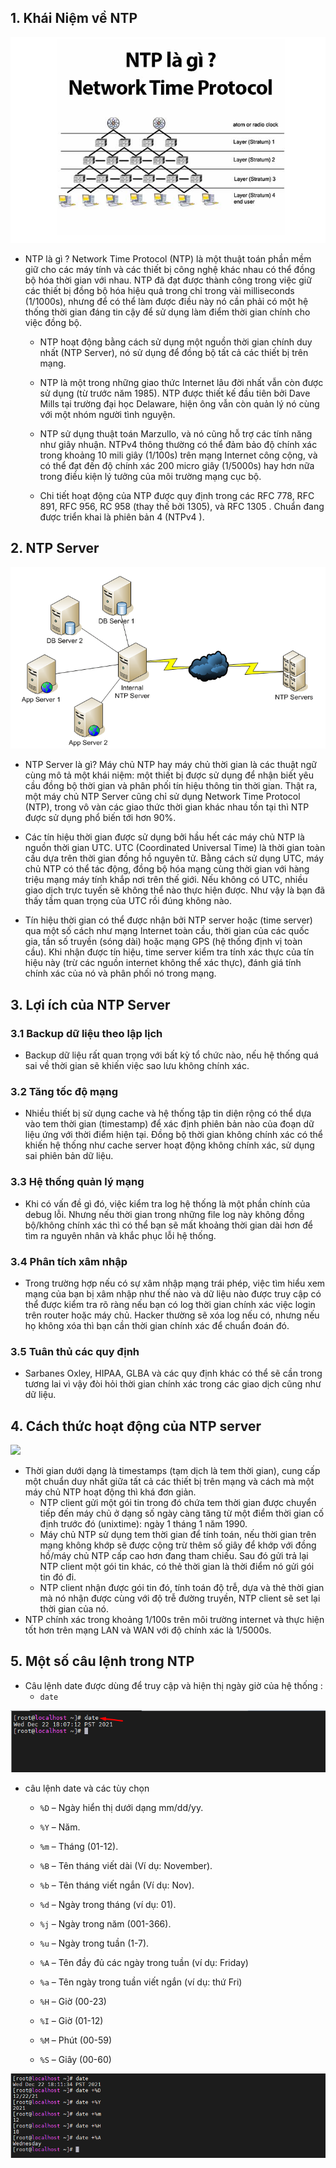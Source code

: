 ## 1. Khái Niệm về NTP
<img src="img/ntp1.png">

- NTP là gì ? Network Time Protocol (NTP) là một thuật toán phần mềm giữ cho các máy tính và các thiết bị công nghệ khác nhau có thể đồng bộ hóa thời gian với nhau. NTP đã đạt được thành công trong việc giữ các thiết bị đồng bộ hóa hiệu quả trong chỉ trong vài milliseconds (1/1000s), nhưng để có thể làm được điều này nó cần phải có một hệ thống thời gian đáng tin cậy để sử dụng làm điểm thời gian chính cho việc đồng bộ.
    + NTP hoạt động bằng cách sử dụng một nguồn thời gian chính duy nhất (NTP Server), nó sử dụng để đồng bộ tất cả các thiết bị trên mạng.

    + NTP là một trong những giao thức Internet lâu đời nhất vẫn còn được sử dụng (từ trước năm 1985). NTP được thiết kế đầu tiên bởi Dave Mills tại trường đại học Delaware, hiện ông vẫn còn quản lý nó cùng với một nhóm người tình nguyện.
    + NTP sử dụng thuật toán Marzullo, và nó cũng hỗ trợ các tính năng như giây nhuận. NTPv4 thông thường có thể đảm bảo độ chính xác trong khoảng 10 mili giây (1/100s) trên mạng Internet công cộng, và có thể đạt đến độ chính xác 200 micro giây (1/5000s) hay hơn nữa trong điều kiện lý tưởng của môi trường mạng cục bộ.
    + Chi tiết hoạt động của NTP được quy định trong các RFC 778, RFC 891, RFC 956, RC 958 (thay thế bởi 1305), và RFC 1305 . Chuẩn đang được triển khai là phiên bản 4 (NTPv4 ).

## 2. NTP Server
<img src="img/ntp2.png">

- NTP Server là gì? Máy chủ NTP hay máy chủ thời gian là các thuật ngữ cùng mô tả một khái niệm: một thiết bị được sử dụng để nhận biết yêu cầu đồng bộ thời gian và phân phối tín hiệu thông tin thời gian. Thật ra, một máy chủ NTP Server cũng chỉ sử dụng Network Time Protocol (NTP), trong vô vàn các giao thức thời gian khác nhau tồn tại thì NTP được sử dụng phổ biến tới hơn 90%.
- Các tín hiệu thời gian được sử dụng bởi hầu hết các máy chủ NTP là nguồn thời gian UTC. UTC (Coordinated Universal Time) là thời gian toàn cầu dựa trên thời gian đồng hồ nguyên tử. Bằng cách sử dụng UTC, máy chủ NTP có thể tác động, đồng bộ hóa mạng cùng thời gian với hàng triệu mạng máy tính khắp nơi trên thế giới. Nếu không có UTC, nhiều giao dịch trực tuyến sẽ không thể nào thực hiện được. Như vậy là bạn đã thấy tầm quan trọng của UTC rồi đúng không nào.

- Tín hiệu thời gian có thể được nhận bởi NTP server hoặc (time server) qua một số cách như mạng Internet toàn cầu, thời gian của các quốc gia, tần số truyền (sóng dài) hoặc mạng GPS (hệ thống định vị toàn cầu). Khi nhận được tín hiệu, time server kiểm tra tính xác thực của tín hiệu này (trừ các nguồn internet không thể xác thực), đánh giá tính chính xác của nó và phân phối nó trong mạng.

## 3. Lợi ích của NTP Server 
### 3.1 Backup dữ liệu theo lập lịch
- Backup dữ liệu rất quan trọng với bất kỳ tổ chức nào, nếu hệ thống quá sai về thời gian sẽ khiến việc sao lưu không chính xác.

### 3.2 Tăng tốc độ mạng
- Nhiều thiết bị sử dụng cache và hệ thống tập tin diện rộng có thể dựa vào tem thời gian  (timestamp) để xác định phiên bản nào của đoạn dữ liệu ứng với thời điểm hiện tại. Đồng bộ thời gian không chính xác có thể khiến hệ thống như cache server hoạt động không chính xác, sử dụng sai phiên bản dữ liệu.

### 3.3 Hệ thống quản lý mạng
- Khi có vấn đề gì đó, việc kiểm tra log hệ thống là một phần chính của debug lỗi. Nhưng nếu thời gian trong những file log này không đồng bộ/không chính xác thì có thể bạn sẽ mất khoảng thời gian dài hơn để tìm ra nguyên nhân và khắc phục lỗi hệ thống.

### 3.4 Phân tích xâm nhập
- Trong trường hợp nếu có sự xâm nhập mạng trái phép, việc tìm hiểu xem mạng của bạn bị xâm nhập như thế nào và dữ liệu nào được truy cập có thể được kiểm tra rõ ràng nếu bạn có log thời gian chính xác việc login trên router hoặc máy chủ. Hacker thường sẽ xóa log nếu có, nhưng nếu họ không xóa thì bạn cần thời gian chính xác để chuẩn đoán đó.

### 3.5 Tuân thủ các quy định
- Sarbanes Oxley, HIPAA, GLBA và các quy định khác có thể sẽ cần trong tương lai vì vậy đòi hỏi thời gian chính xác trong các giao dịch cũng như dữ liệu.


## 4. Cách thức hoạt động của NTP server
<img src="img/ntp13.png">

- Thời gian dưới dạng là timestamps (tạm dịch là tem thời gian), cung cấp một chuẩn duy nhất giữa tất cả các thiết bị trên mạng và cách mà một máy chủ NTP hoạt động thì khá đơn giản.
    + NTP client gửi một gói tin trong đó chứa tem thời gian được chuyển tiếp đến máy chủ ở dạng số ngày càng tăng từ một điểm thời gian cố định trước đó (unixtime): ngày 1 tháng 1 năm 1990.
    + Máy chủ NTP sử dụng tem thời gian để tính toán, nếu thời gian trên mạng không khớp sẽ được cộng trừ thêm số giây để khớp với đồng hồ/máy chủ NTP cấp cao hơn đang tham chiếu. Sau đó gửi trả lại NTP client một gói tin khác, có thẻ thời gian là thời điểm nó gửi gói tin đó đi.
    + NTP client nhận được gói tin đó, tính toán độ trễ, dựa và thẻ thời gian mà nó nhận được cùng với độ trễ đường truyền, NTP client sẽ set lại thời gian của nó.
- NTP chính xác trong khoảng 1/100s trên môi trường internet và thực hiện tốt hơn trên mạng LAN và WAN với độ chính xác là 1/5000s.

## 5. Một số câu lệnh trong NTP
- Câu lệnh date được dùng để truy cập và hiện thị ngày giờ của hệ thống :
   + `date`
<img src="img/dat1.png">

- câu lệnh date và các tùy chọn
    + `%D` – Ngày hiển thị dưới dạng mm/dd/yy.

    + `%Y` – Năm.

    + `%m` – Tháng (01-12).

    + `%B` – Tên tháng viết dài (Ví dụ: November).

    + `%b` – Tên tháng viết ngắn (Ví dụ: Nov).

    + `%d` – Ngày trong tháng (ví dụ: 01).

    + `%j` – Ngày trong năm (001-366).

    + `%u` – Ngày trong tuần (1-7).

    + `%A` – Tên đầy đủ các ngày trong tuần (ví dụ: Friday)

    + `%a` – Tên ngày trong tuần viết ngắn (ví dụ: thứ Fri)

    + `%H` – Giờ (00-23)

    + `%I` – Giờ (01-12)

    + `%M` – Phút (00-59)

    + `%S` – Giây (00-60)

<img src="img/dat2.png">